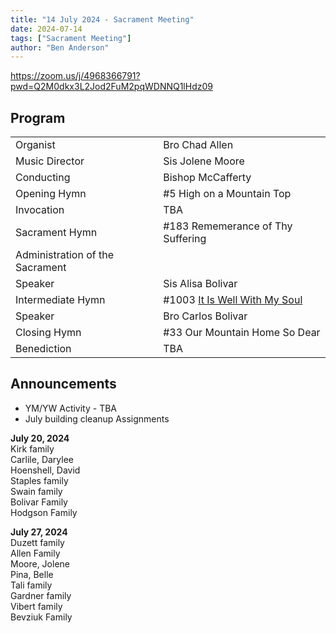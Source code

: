 ```yaml
---
title: "14 July 2024 - Sacrament Meeting"
date: 2024-07-14
tags: ["Sacrament Meeting"]
author: "Ben Anderson"
---
```


<https://zoom.us/j/4968366791?pwd=Q2M0dkx3L2Jod2FuM2pqWDNNQ1lHdz09>

## Program

|                   |                                           |
| ----------------- | ----------------------------------------- |
| Organist          | Bro Chad Allen                      |
| Music Director    | Sis Jolene Moore                          |
| Conducting        | Bishop McCafferty                             |
| Opening Hymn      | #5 High on a Mountain Top                   |
| Invocation        | TBA                          |
| Sacrament Hymn    | #183 Rememerance of Thy Suffering |
| Administration of the Sacrament ||
| Speaker           | Sis Alisa Bolivar                          |
| Intermediate Hymn | #1003 [It Is Well With My Soul](https://www.churchofjesuschrist.org/media/music/songs/it-is-well-with-my-soul?crumbs=hymns-for-home-and-church&lang=eng)         |
| Speaker           | Bro Carlos Bolivar                             |
| Closing Hymn      | #33 Our Mountain Home So Dear                     |
| Benediction       | TBA                             |

## Announcements

- YM/YW Activity - TBA
- July building cleanup Assignments

**July 20, 2024**\
Kirk family\
Carlile, Darylee\
Hoenshell, David\
Staples family\
Swain family\
Bolivar Family\
Hodgson Family

**July 27, 2024**\
Duzett family\
Allen Family\
Moore, Jolene\
Pina, Belle\
Tali family\
Gardner family\
Vibert family\
Bevziuk Family